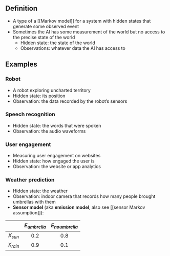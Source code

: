 ## Definition

- A type of a [[Markov model]] for a system with hidden states that generate some observed event
- Sometimes the AI has some measurement of the world but no access to the precise state of the world
	- Hidden state: the state of the world
	- Observations: whatever data the AI has access to

## Examples

### Robot

- A robot exploring uncharted territory
- Hidden state: its position
- Observation: the data recorded by the robot’s sensors

### Speech recognition

- Hidden state: the words that were spoken
- Observation: the audio waveforms

### User engagement

- Measuring user engagement on websites
- Hidden state: how engaged the user is
- Observation: the website or app analytics

### Weather prediction

- Hidden state: the weather
- Observation: indoor camera that records how many people brought umbrellas with them
- **Sensor model** (aka **emission model**, also see [[sensor Markov assumption]]):

||$E_{umbrella}$|$E_{no umbrella}$|
|:-:|:-:|:-:|
|$X_{sun}$|0.2|0.8|
|$X_{rain}$|0.9|0.1|